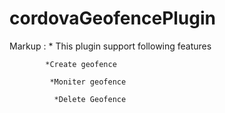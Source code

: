 # cordovaGeofencePlugin
 Markup : * This plugin support following features
            
            *Create geofence
             
             *Moniter geofence
              
              *Delete Geofence
  
